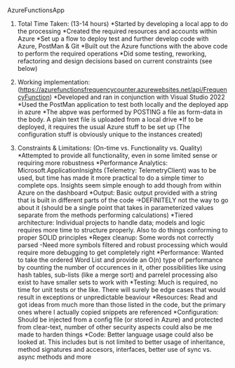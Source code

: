 AzureFunctionsApp

1. Total Time Taken: (13-14 hours)
*Started by developing a local app to do the processing
*Created the required resources and accounts within Azure
*Set up a flow to deploy test and further develop code with Azure, PostMan & Git 
*Built out the Azure functions with the above code to perform the required operations
*Did some testing, reworking, refactoring and design decisions based on current constraints (see below)



2. Working implementation: (https://azurefunctionsfrequencycounter.azurewebsites.net/api/FrequencyFunction)
*Developed and ran in conjunction with Visual Studio 2022
*Used the PostMan application to test both locally and the deployed app in azure
*The abpve was performed by POSTING a file as form-data in the body. A plain text file is uploaded from a local drive
*If to be deployed, it requires the usual Azure stuff to be set up (The configuration stuff is obviously unique to the instances created)




3. Constraints & Limitations: (On-time vs. Functionality vs. Quality)
*Attempted to provide all functionality, even in some limited sense or requiring more robustness
*Performance Analytics: Microsoft.ApplicationInsights (Telemetry: TelemetryClient) was to be used, but time has made it more practical to do a simple timer to complete ops. Insights seem simple enough to add though from within Azure on the dashboard
*Output: Basic output provided with a string that is built in different parts of the code ->DEFINITELY not the way to go about it (should be a single point that takes in parameterized values separate from the methods performing calculations)
*Tiered architecture: Individual projects to handle data; models and logic requires more time to structure properly. Also  to do things conforming to proper SOLID principles
*Regex cleanup: Some words not correctly parsed -Need more symbols filtered and robust processing which would require more debugging to get completely right
*Performance: Wanted to take the ordered Word List and provide an O(n) type of performance by counting the number of occurences in it, other possibilities like using hash tables, sub-lists (like a merge sort) and parrelel processing also exist to have smaller sets to work with
*Testing: Much is required, no time for unit tests or the like. There will surely be edge cases that would result in exceptions or unpredictable beaviour
*Resources: Read and got ideas from much more than those listed in the code, but the primary ones where I actually copied snippets are referenced
*Configuration: Should be injected from a config file (or stored in Azure) and protected from clear-text, number of other security aspects could also be me made to harden things
*Code: Better language usage could also be looked at. This includes but is not limited to better usage of inheritance, method signatures and accesors, interfaces, better use of sync vs. async methods and more


